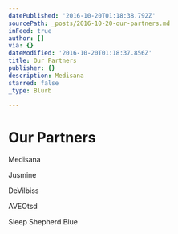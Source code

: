```yaml
---
datePublished: '2016-10-20T01:18:38.792Z'
sourcePath: _posts/2016-10-20-our-partners.md
inFeed: true
author: []
via: {}
dateModified: '2016-10-20T01:18:37.856Z'
title: Our Partners
publisher: {}
description: Medisana
starred: false
_type: Blurb

---
```

# Our Partners

Medisana

Jusmine

DeVilbiss

AVEOtsd

Sleep Shepherd Blue